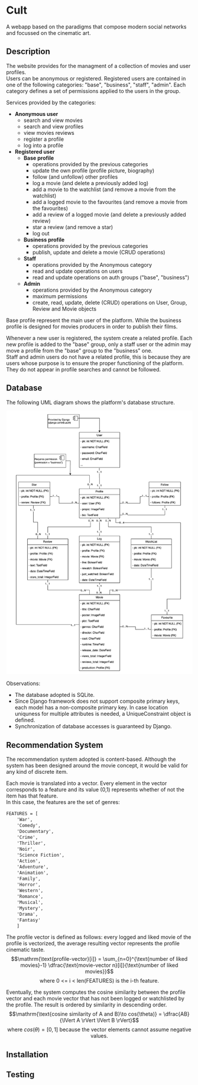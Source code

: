 # Cult
A webapp based on the paradigms that compose modern social networks and focussed on the cinematic art.

## Description
The website provides for the managment of a collection of movies and user profiles.  
Users can be anonymous or registered. Registered users are contained in one of the following categories:
"base", "business", "staff", "admin". Each category defines a set of permissions applied to the users in the group.

Services provided by the categories:
- **Anonymous user**
    - search and view movies
    - search and view profiles 
    - view movies reviews
    - register a profile
    - log into a profile
- **Registered user**
    - **Base profile**
        - operations provided by the previous categories
        - update the own profile (profile picture, biography)
        - follow (and unfollow) other profiles
        - log a movie (and delete a previously added log)
        - add a movie to the watchlist (and remove a movie from the watchlist)
        - add a logged movie to the favourites (and remove a movie from the favourites)
        - add a review of a logged movie (and delete a previously added review)
        - star a review (and remove a star)
        - log out
    - **Business profile**
        - operations provided by the previous categories
        - publish, update and delete a movie (CRUD operations)
    - **Staff**
        - operations provided by the Anonymous category
        - read and update operations on users
        - read and update operations on auth groups ("base", "business")
    - **Admin**
        - operations provided by the Anonymous category
        - maximum permissions
        - create, read, update, delete (CRUD) operations on User, Group, Review and Movie objects

Base profile represent the main user of the platform. While the business profile is designed for movies producers in order to publish their films.

Whenever a new user is registered, the system create a related profile. Each new profile is added to the "base" group, only a staff user or the admin may move a profile from the "base" group to the "business" one.  
Staff and admin users do not have a related profile, this is because they are users whose purpose is to ensure the proper functioning of the platform. They do not appear in profile searches and cannot be followed.

## Database
The following UML diagram shows the platform's database structure.

![cult_uml_diagram](/docs/cult_uml_diagram.png)

Observations:
- The database adopted is SQLite.
- Since Django framework does not support composite primary keys, each model has a non-composite primary key. In case location uniquness for multiple attributes is needed, a UniqueConstraint object is defined.
- Synchronization of database accesses is guaranteed by Django.

## Recommendation System
The recommendation system adopted is content-based. Although the system has been designed around the movie concept, it would be valid for any kind of discrete item.

Each movie is translated into a vector. Every element in the vector corresponds to a feature and its value (0,1) represents whether of not the item has that feature.  
In this case, the features are the set of genres:
```
FEATURES = [
    'War',
    'Comedy',
    'Documentary',
    'Crime',
    'Thriller',
    'Noir',
    'Science Fiction',
    'Action',
    'Adventure',
    'Animation',
    'Family',
    'Horror',
    'Western',
    'Romance',
    'Musical',
    'Mystery',
    'Drama',
    'Fantasy'
    ]
```

The profile vector is defined as follows: every logged and liked movie of the profile is vectorized, the average resulting vector represents the profile cinematic taste.
$$\mathrm{\text{profile-vector}[i]} = \sum_{n=0}^{\text{number of liked movies}-1} \dfrac{\text{movie-vector n}[i]}{\text{number of liked movies}}$$
$$\text{where 0 <= i < len(FEATURES) is the i-th feature.}$$

Eventually, the system computes the cosine similarity between the profile vector and each movie vector that has not been logged or watchlisted by the profile. The result is ordered by similarity in descending order.
$$\mathrm{\text{cosine similarity of A and B}\to cos(\theta)} = \dfrac{AB}{\lVert A \rVert \lVert B \rVert}$$
$$\text{where } cos(\theta)=[0,1] \text{ because the vector elements cannot assume negative values.}$$

## Installation
## Testing
